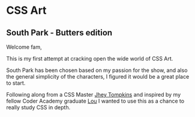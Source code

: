 # CSS Art

## South Park - Butters edition

Welcome fam,

This is my first attempt at cracking open the wide world of CSS Art.

South Park has been chosen based on my passion for the show, and also the general simplicity of the characters, I figured it would be a great place to start.

Following along from a CSS Master [Jhey Tompkins](https://twitter.com/jh3yy) and inspired by my fellow Coder Academy graduate [Lou](https://twitter.com/flangerhanger) I wanted to use this as a chance to really study CSS in depth.
